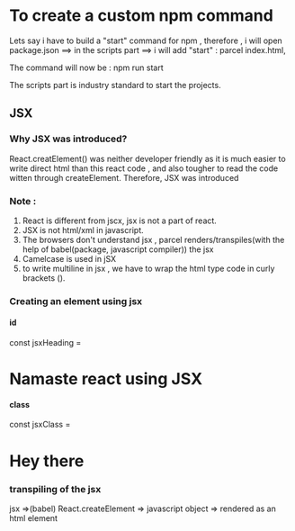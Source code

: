 # To create a custom npm command 
Lets say i have to build a "start" command for npm , therefore , i will open package.json ==> in the scripts part ==> i will add 
"start" : parcel index.html,

The command will now be : npm run start 

The scripts part is industry standard to start the projects.

## JSX 
### Why JSX was introduced?
React.creatElement() was neither developer friendly as it is much easier to write direct html than this react code , and also tougher to read the code witten through createElement. Therefore, JSX was introduced

### Note :
1) React is different from jscx, jsx is not a part of react.
2) JSX is not html/xml in javascript.
3) The browsers don't understand jsx ,  parcel renders/transpiles(with the help of babel(package, javascript compiler)) the jsx 
4) Camelcase is used in jSX
5) to write multiline in jsx , we have to wrap the html type code in curly brackets ().

### Creating an element using jsx
#### id
const jsxHeading = <h1 id="heading"> Namaste react using JSX</h1>
#### class
const jsxClass = <h1 className="ajeeb">Hey there</h1>

### 

### transpiling of the jsx
jsx =>(babel) React.createElement => javascript object => rendered as an html element
